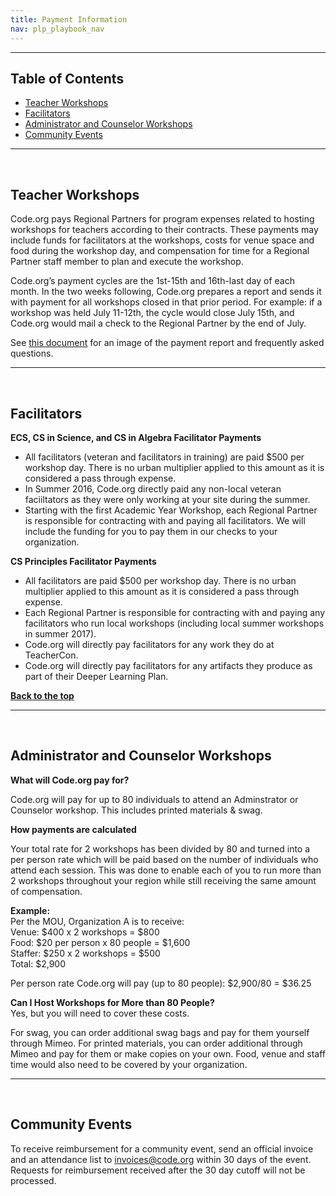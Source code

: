 ```yaml
---
title: Payment Information
nav: plp_playbook_nav
---
```


<a id="top"></a>
________________

## Table of Contents
- [Teacher Workshops](workshops)
- [Facilitators](facilitators)
- [Administrator and Counselor Workshops](admin)
- [Community Events](community)

________________
<a id="workshops"></a>
<br/>
## Teacher Workshops
Code.org pays Regional Partners for program expenses related to hosting workshops for teachers according to their contracts. These payments may include funds for facilitators at the workshops, costs for venue space and food during the workshop day, and compensation for time for a Regional Partner staff member to plan and execute the workshop. 

Code.org’s payment cycles are the 1st-15th and 16th-last day of each month. In the two weeks following, Code.org prepares a report and sends it with payment for all workshops closed in that prior period. For example: if a workshop was held July 11-12th, the cycle would close July 15th, and Code.org would mail a check to the Regional Partner by the end of July. 

See [this document](https://docs.google.com/document/d/1FkHeRX8ZJ_GoPcRYIk4WraphYV4bMsWYv4fFq55FU8Q/edit) for an image of the payment report and frequently asked questions.

________________
<a id="facilitators"></a>
<br/>
## Facilitators
**ECS, CS in Science, and CS in Algebra Facilitator Payments**

- All facilitators (veteran and facilitators in training) are paid $500 per workshop day. There is no urban multiplier applied to this amount as it is considered a pass through expense.
- In Summer 2016, Code.org directly paid any non-local veteran faciiltators as they were only working at your site during the summer.
- Starting with the first Academic Year Workshop, each Regional Partner is responsible for contracting with and paying all facilitators. We will include the funding for you to pay them in our checks to your organization.

**CS Principles Facilitator Payments**

- All facilitators are paid $500 per workshop day. There is no urban multiplier applied to this amount as it is considered a pass through expense.
- Each Regional Partner is responsible for contracting with and paying any facilitators who run local workshops (including local summer workshops in summer 2017).
- Code.org will directly pay facilitators for any work they do at TeacherCon.
- Code.org will directly pay facilitators for any artifacts they produce as part of their Deeper Learning Plan.


[**Back to the top**](#top)


________________
<a id="admin"></a>
<br/>
## Administrator and Counselor Workshops
**What will Code.org pay for?**

Code.org will pay for up to 80 individuals to attend an Adminstrator or Counselor workshop. This includes printed materials & swag.

**How payments are calculated**

Your total rate for 2 workshops has been divided by 80 and turned into a per person rate which will be paid based on the number of individuals who attend each session. This was done to enable each of you to run more than 2 workshops throughout your region while still receiving the same amount of compensation. 

**Example:**<br/>
Per the MOU, Organization A is to receive:<br/>
Venue:  $400 x 2 workshops = $800<br/>
Food: 	 $20 per person x 80 people = $1,600<br/>
Staffer: $250 x 2 workshops = $500<br/>
Total:    $2,900

Per person rate Code.org will pay (up to 80 people): $2,900/80 = $36.25

**Can I Host Workshops for More than 80 People?**<br/>
Yes, but you will need to cover these costs. 

For swag, you can order additional swag bags and pay for them yourself through Mimeo. 
For printed materials, you can order additional through Mimeo and pay for them or make copies on your own.
Food, venue and staff time would also need to be covered by your organization.



________________
<a id="community"></a>
<br/>
## Community Events 
To receive reimbursement for a community event, send an official invoice and an attendance list to invoices@code.org within 30 days of the event. Requests for reimbursement received after the 30 day cutoff will not be processed.



